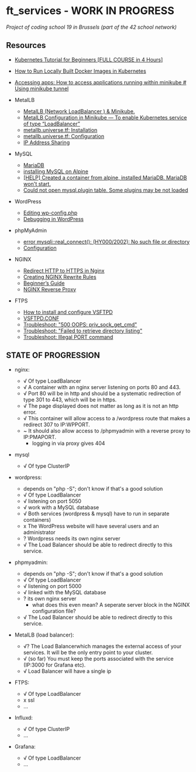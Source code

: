 # ft_services - WORK IN PROGRESS
_Project of coding school 19 in Brussels (part of the 42 school network)_

## Resources
- [Kubernetes Tutorial for Beginners [FULL COURSE in 4 Hours]](https://www.youtube.com/watch?v=X48VuDVv0do)

- [How to Run Locally Built Docker Images in Kubernetes](https://medium.com/swlh/how-to-run-locally-built-docker-images-in-kubernetes-b28fbc32cc1d)
- [Accessing apps: How to access applications running within minikube # Using minikube tunnel](https://minikube.sigs.k8s.io/docs/handbook/accessing/#using-minikube-tunnel)

- MetalLB
	- [MetalLB (Network LoadBalancer ) & Minikube.](https://medium.com/@shoaib_masood/metallb-network-loadbalancer-minikube-335d846dfdbe)
	- [MetalLB Configuration in Minikube — To enable Kubernetes service of type “LoadBalancer”](https://medium.com/faun/metallb-configuration-in-minikube-to-enable-kubernetes-service-of-type-loadbalancer-9559739787df)
	- [metallb.universe.tf: Installation](https://metallb.universe.tf/installation/)
	- [metallb.universe.tf: Configuration](https://metallb.universe.tf/configuration/)
	- [IP Address Sharing](https://metallb.universe.tf/usage/#ip-address-sharing)

- MySQL
	- [MariaDB](https://wiki.alpinelinux.org/wiki/MariaDB)
	- [installing MySQL on Alpine](https://wiki.alpinelinux.org/wiki/Mysql)
	- [[HELP] Created a container from alpine, installed MariaDB. MariaDB won't start.](https://www.reddit.com/r/docker/comments/3ucc8y/help_created_a_container_from_alpine_installed/)
	- [Could not open mysql.plugin table. Some plugins may be not loaded](https://stackoverflow.com/questions/34198735/could-not-open-mysql-plugin-table-some-plugins-may-be-not-loaded)

- WordPress
	- [Editing wp-config.php](https://wordpress.org/support/article/editing-wp-config-php/#set-database-host)
	- [Debugging in WordPress](https://wordpress.org/support/article/debugging-in-wordpress/)

- phpMyAdmin
	- [error mysqli::real_connect(): (HY000/2002): No such file or directory](https://stackoverflow.com/questions/29928109/getting-error-mysqlireal-connect-hy000-2002-no-such-file-or-directory-wh)
	- [Configuration](https://docs.phpmyadmin.net/en/latest/config.html)

- NGINX
	- [Redirect HTTP to HTTPS in Nginx](https://linuxize.com/post/redirect-http-to-https-in-nginx/#:~:text=The%20preferred%20method%20to%20redirect,unpredictable%20behavior%20of%20the%20server.)
	- [Creating NGINX Rewrite Rules](https://www.nginx.com/blog/creating-nginx-rewrite-rules/)
	- [Beginner’s Guide](http://nginx.org/en/docs/beginners_guide.html)
	- [NGINX Reverse Proxy](https://docs.nginx.com/nginx/admin-guide/web-server/reverse-proxy/)

- FTPS
	- [How to install and configure VSFTPD](https://www.howtoforge.com/tutorial/how-to-install-and-configure-vsftpd/)
	- [VSFTPD.CONF](http://vsftpd.beasts.org/vsftpd_conf.html)
	- [Troubleshoot: "500 OOPS: priv_sock_get_cmd"](https://www.liquidweb.com/kb/error-500-oops-priv_sock_get_cmd-on-fedora-20-solved/)
	- [Troubleshoot: "Failed to retrieve directory listing"](https://serverfault.com/questions/555541/failed-to-retrieve-directory-listing-in-filezilla-connecting-to-vsftpd)
	- [Troubleshoot: Illegal PORT command](https://askubuntu.com/questions/358603/vsftpd-illegal-port-command)

## STATE OF PROGRESSION

- nginx:
	- √ Of type LoadBalancer
	- √ A container with an nginx server listening on ports 80 and 443.
	- √ Port 80 will be in http and should be a systematic redirection of type 301 to 443, which will be in https.
	- √ The page displayed does not matter as long as it is not an http error.
	- √ This container will allow access to a /wordpress route that makes a redirect 307 to IP:WPPORT.
	- ~ It should also allow access to /phpmyadmin with a reverse proxy to IP:PMAPORT.
		- logging in via proxy gives 404

- mysql
	- √ Of type ClusterIP

- wordpress:
	- depends on "php -S"; don't know if that's a good solution
	- √ Of type LoadBalancer
	- √ listening on port 5050
	- √ work with a MySQL database
	- √ Both services (wordpress & mysql) have to run in separate containers)
	- x The WordPress website will have several users and an administrator
	- ? Wordpress needs its own nginx server
	- √ The Load Balancer should be able to redirect directly to this service.

- phpmyadmin:
	- depends on "php -S"; don't know if that's a good solution
	- √ Of type LoadBalancer
	- √ listening on port 5000
	- √ linked with the MySQL database
	- ? its own nginx server
		- what does this even mean? A seperate server block in the NGINX configuration file?
	- √ The Load Balancer should be able to redirect directly to this service.

- MetalLB (load balancer):
	- √? The Load Balancerwhich manages the external access of your services. It will be the only entry point to your cluster.
	- √ (so far) You must keep the ports associated with the service (IP:3000 for Grafana etc).
	- √ Load Balancer will have a single ip
	
- FTPS:
	- √ Of type LoadBalancer
	- x ssl
	- ...
	
- Influxd:
	- √ Of type ClusterIP
	- ...

- Grafana:
	- √ Of type LoadBalancer
	- ...